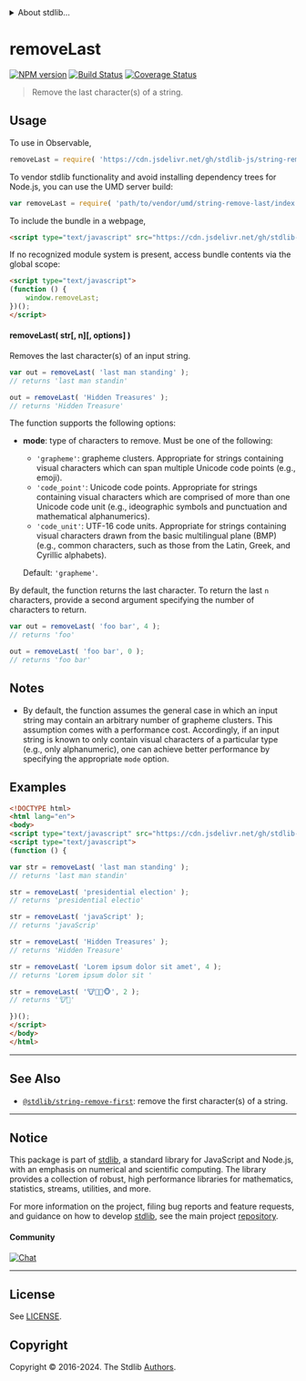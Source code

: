 <!--

@license Apache-2.0

Copyright (c) 2018 The Stdlib Authors.

Licensed under the Apache License, Version 2.0 (the "License");
you may not use this file except in compliance with the License.
You may obtain a copy of the License at

   http://www.apache.org/licenses/LICENSE-2.0

Unless required by applicable law or agreed to in writing, software
distributed under the License is distributed on an "AS IS" BASIS,
WITHOUT WARRANTIES OR CONDITIONS OF ANY KIND, either express or implied.
See the License for the specific language governing permissions and
limitations under the License.

-->


<details>
  <summary>
    About stdlib...
  </summary>
  <p>We believe in a future in which the web is a preferred environment for numerical computation. To help realize this future, we've built stdlib. stdlib is a standard library, with an emphasis on numerical and scientific computation, written in JavaScript (and C) for execution in browsers and in Node.js.</p>
  <p>The library is fully decomposable, being architected in such a way that you can swap out and mix and match APIs and functionality to cater to your exact preferences and use cases.</p>
  <p>When you use stdlib, you can be absolutely certain that you are using the most thorough, rigorous, well-written, studied, documented, tested, measured, and high-quality code out there.</p>
  <p>To join us in bringing numerical computing to the web, get started by checking us out on <a href="https://github.com/stdlib-js/stdlib">GitHub</a>, and please consider <a href="https://opencollective.com/stdlib">financially supporting stdlib</a>. We greatly appreciate your continued support!</p>
</details>

# removeLast

[![NPM version][npm-image]][npm-url] [![Build Status][test-image]][test-url] [![Coverage Status][coverage-image]][coverage-url] <!-- [![dependencies][dependencies-image]][dependencies-url] -->

> Remove the last character(s) of a string.



<section class="usage">

## Usage

To use in Observable,

```javascript
removeLast = require( 'https://cdn.jsdelivr.net/gh/stdlib-js/string-remove-last@umd/browser.js' )
```

To vendor stdlib functionality and avoid installing dependency trees for Node.js, you can use the UMD server build:

```javascript
var removeLast = require( 'path/to/vendor/umd/string-remove-last/index.js' )
```

To include the bundle in a webpage,

```html
<script type="text/javascript" src="https://cdn.jsdelivr.net/gh/stdlib-js/string-remove-last@umd/browser.js"></script>
```

If no recognized module system is present, access bundle contents via the global scope:

```html
<script type="text/javascript">
(function () {
    window.removeLast;
})();
</script>
```

#### removeLast( str\[, n]\[, options] )

Removes the last character(s) of an input string.

```javascript
var out = removeLast( 'last man standing' );
// returns 'last man standin'

out = removeLast( 'Hidden Treasures' );
// returns 'Hidden Treasure'
```

The function supports the following options:

-   **mode**: type of characters to remove. Must be one of the following:

    -   `'grapheme'`: grapheme clusters. Appropriate for strings containing visual characters which can span multiple Unicode code points (e.g., emoji).
    -   `'code_point'`: Unicode code points. Appropriate for strings containing visual characters which are comprised of more than one Unicode code unit (e.g., ideographic symbols and punctuation and mathematical alphanumerics).
    -   `'code_unit'`: UTF-16 code units. Appropriate for strings containing visual characters drawn from the basic multilingual plane (BMP) (e.g., common characters, such as those from the Latin, Greek, and Cyrillic alphabets).

    Default: `'grapheme'`.

By default, the function returns the last character. To return the last `n` characters, provide a second argument specifying the number of characters to return.

```javascript
var out = removeLast( 'foo bar', 4 );
// returns 'foo'

out = removeLast( 'foo bar', 0 );
// returns 'foo bar'
```

</section>

<!-- /.usage -->

<!-- Package usage notes. Make sure to keep an empty line after the `section` element and another before the `/section` close. -->

<section class="notes">

## Notes

-   By default, the function assumes the general case in which an input string may contain an arbitrary number of grapheme clusters. This assumption comes with a performance cost. Accordingly, if an input string is known to only contain visual characters of a particular type (e.g., only alphanumeric), one can achieve better performance by specifying the appropriate `mode` option.

</section>

<!-- /.notes -->

<section class="examples">

## Examples

<!-- eslint no-undef: "error" -->

```html
<!DOCTYPE html>
<html lang="en">
<body>
<script type="text/javascript" src="https://cdn.jsdelivr.net/gh/stdlib-js/string-remove-last@umd/browser.js"></script>
<script type="text/javascript">
(function () {

var str = removeLast( 'last man standing' );
// returns 'last man standin'

str = removeLast( 'presidential election' );
// returns 'presidential electio'

str = removeLast( 'javaScript' );
// returns 'javaScrip'

str = removeLast( 'Hidden Treasures' );
// returns 'Hidden Treasure'

str = removeLast( 'Lorem ipsum dolor sit amet', 4 );
// returns 'Lorem ipsum dolor sit '

str = removeLast( '🐮🐷🐸🐵', 2 );
// returns '🐮🐷'

})();
</script>
</body>
</html>
```

</section>

<!-- /.examples -->



<!-- Section for related `stdlib` packages. Do not manually edit this section, as it is automatically populated. -->

<section class="related">

* * *

## See Also

-   <span class="package-name">[`@stdlib/string-remove-first`][@stdlib/string/remove-first]</span><span class="delimiter">: </span><span class="description">remove the first character(s) of a string.</span>

</section>

<!-- /.related -->

<!-- Section for all links. Make sure to keep an empty line after the `section` element and another before the `/section` close. -->


<section class="main-repo" >

* * *

## Notice

This package is part of [stdlib][stdlib], a standard library for JavaScript and Node.js, with an emphasis on numerical and scientific computing. The library provides a collection of robust, high performance libraries for mathematics, statistics, streams, utilities, and more.

For more information on the project, filing bug reports and feature requests, and guidance on how to develop [stdlib][stdlib], see the main project [repository][stdlib].

#### Community

[![Chat][chat-image]][chat-url]

---

## License

See [LICENSE][stdlib-license].


## Copyright

Copyright &copy; 2016-2024. The Stdlib [Authors][stdlib-authors].

</section>

<!-- /.stdlib -->

<!-- Section for all links. Make sure to keep an empty line after the `section` element and another before the `/section` close. -->

<section class="links">

[npm-image]: http://img.shields.io/npm/v/@stdlib/string-remove-last.svg
[npm-url]: https://npmjs.org/package/@stdlib/string-remove-last

[test-image]: https://github.com/stdlib-js/string-remove-last/actions/workflows/test.yml/badge.svg?branch=main
[test-url]: https://github.com/stdlib-js/string-remove-last/actions/workflows/test.yml?query=branch:main

[coverage-image]: https://img.shields.io/codecov/c/github/stdlib-js/string-remove-last/main.svg
[coverage-url]: https://codecov.io/github/stdlib-js/string-remove-last?branch=main

<!--

[dependencies-image]: https://img.shields.io/david/stdlib-js/string-remove-last.svg
[dependencies-url]: https://david-dm.org/stdlib-js/string-remove-last/main

-->

[chat-image]: https://img.shields.io/gitter/room/stdlib-js/stdlib.svg
[chat-url]: https://app.gitter.im/#/room/#stdlib-js_stdlib:gitter.im

[stdlib]: https://github.com/stdlib-js/stdlib

[stdlib-authors]: https://github.com/stdlib-js/stdlib/graphs/contributors

[cli-section]: https://github.com/stdlib-js/string-remove-last#cli
[cli-url]: https://github.com/stdlib-js/string-remove-last/tree/cli
[@stdlib/string-remove-last]: https://github.com/stdlib-js/string-remove-last/tree/main

[umd]: https://github.com/umdjs/umd
[es-module]: https://developer.mozilla.org/en-US/docs/Web/JavaScript/Guide/Modules

[deno-url]: https://github.com/stdlib-js/string-remove-last/tree/deno
[umd-url]: https://github.com/stdlib-js/string-remove-last/tree/umd
[esm-url]: https://github.com/stdlib-js/string-remove-last/tree/esm
[branches-url]: https://github.com/stdlib-js/string-remove-last/blob/main/branches.md

[stdlib-license]: https://raw.githubusercontent.com/stdlib-js/string-remove-last/main/LICENSE

[standard-streams]: https://en.wikipedia.org/wiki/Standard_streams

[mdn-regexp]: https://developer.mozilla.org/en-US/docs/Web/JavaScript/Guide/Regular_Expressions

<!-- <related-links> -->

[@stdlib/string/remove-first]: https://github.com/stdlib-js/string-remove-first/tree/umd

<!-- </related-links> -->

</section>

<!-- /.links -->
